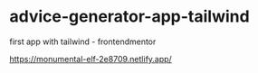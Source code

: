 # advice-generator-app-tailwind
first app with tailwind - frontendmentor


https://monumental-elf-2e8709.netlify.app/
